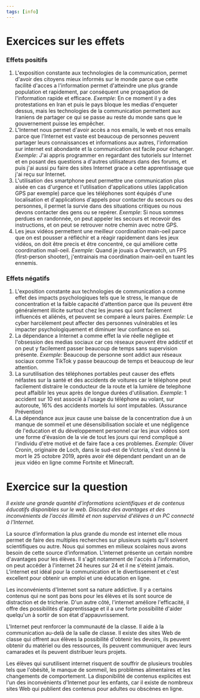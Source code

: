 ```yaml
---
tags: [info]
---
```


# Exercices sur les effets

### Effets positifs

1. L'exposition constante aux technologies de la communication, permet d'avoir des citoyens mieux informés sur le monde parce que cette facilité d'acces a l'information permet d'atteindre une plus grande population et rapidement, par conséquent une propagation de l'information rapide et efficace. *Exemple*: En ce moment il y a des protestations en Iran et puis le pays bloque les medias d'enqueter dessus, mais les technologies de la communication permettent aux Iraniens de partager ce qui se passe au reste du monde sans que le gouvernement puisse les empêcher.
2. L'Internet nous permet d'avoir accès a nos emails, le web et nos emails parce que l'Internet est vaste est beaucoup de personnes peuvent partager leurs connaissances et informations aux autres, l'information sur internet est abondante et la communication est facile pour échanger. *Exemple*: J'ai appris programmer en regardant des tutoriels sur Internet et en posant des questions a d'autres utilisateurs dans des forums, et puis j'ai aussi pu faire des sites Internet grace a cette apprentissage que j'ai reçu sur Internet.
3. L'utilisation des smartphone peut permettre une communication plus aisée en cas d'urgence et l'utilisation d'applications utiles (application GPS par exemple) parce que les téléphones sont équipés d'une localisation et d'applications d'appels pour contacter du secours ou des personnes, il permet la survie dans des situations critiques ou nous devons contacter des gens ou se repérer. *Exemple*: Si nous sommes perdues en randonnée, on peut appeler les secours et recevoir des instructions, et on peut se retrouver notre chemin avec notre GPS.
4. Les jeux vidéos permettent une meilleur coordination main-oeil parce que on est pousser a réfléchir et a réagir rapidement dans les jeux vidéos, on doit être precis et être concentré, ce qui améliore cette coordination mail-oeil. *Exemple*: Quand je jouais a Overwatch, un FPS (first-person shooter), j'entrainais ma coordination main-oeil en tuant les ennemis.

### Effets négatifs

1. L'exposition constante aux technologies de communication a comme effet des impacts psychologiques tels que le stress, le manque de concentration et la faible capacité d'attention parce que ils peuvent être généralement illicite surtout chez les jeunes qui sont facilement influencés et aliénés, et peuvent se comparé a leurs paires. *Exemple*: Le cyber harcèlement peut affecter des personnes vulnérables et les impacter psychologiquement et diminuer leur confiance en soi.
2. La dépendance a Internet a comme effet la vie réelle négligée et l'obsession des medias sociaux car ces réseaux peuvent être addictif et on peut y facilement passer beaucoup de temps sans supervision présente. *Exemple*: Beaucoup de personne sont addict aux réseaux sociaux comme TikTok y passe beaucoup de temps et beaucoup de leur attention.
3. La surutilisation des téléphones portables peut causer des effets néfastes sur la santé et des accidents de voitures car le téléphone peut facilement distraire le conducteur de la route et la lumière de telephone peut affaiblir les yeux après de longue durées d'utilisation. *Exemple*: 1 accident sur 10 est associé à l'usage du téléphone au volant, sur autoroute, 16% des accidents mortels lui sont imputables. (Assurance Prévention)
4. La dépendance aux jeux cause une baisse de la concentration due à un manque de sommeil et une désensibilisation sociale et une négligence de l'education et du développement personnel  car les jeux vidéos sont une forme d'évasion de la vie de tout les jours qui rend compliqué a l'individu d'etre motivé et de faire face a ces problemes. *Exemple*: Oliver Cronin, originaire de Loch, dans le sud-est de Victoria, s'est donné la mort le 25 octobre 2019, après avoir été dépendant pendant un an de jeux vidéo en ligne comme Fortnite et Minecraft.

# Exercice sur la question

*Il existe une grande quantité d'informations scientifiques et de contenus éducatifs disponibles sur le web. Discutez des avantages et des inconvénients de l'accès illimité et non supervisé d'élèves à un PC connecté à l'Internet.*

La source d’information la plus grande du monde est internet elle mous permet de faire des multiples recherches sur plusieurs sujets qu’il soivent scientifiques ou autre. Nous qui sommes en milieux scolaires nous avons besoin de cette source d’information. L'internet présente un certain nombre d'avantages pour les élèves. Il s'agit notamment de l'accès à l'information, on peut accéder à l'internet 24 heures sur 24 et il ne s'éteint jamais. L'internet est idéal pour la communication et le divertissement et c'est excellent pour obtenir un emploi et une éducation en ligne.

Les inconvénients d'Internet sont sa nature addictive. Il y a certains contenus qui ne sont pas bons pour les élèves et ils sont source de distraction et de tricherie. D'un autre côté, l'internet améliore l'efficacité, il offre des possibilités d'apprentissage et il a une forte possibilité d'aider quelqu'un à sortir de son état d'appauvrissement.

L'Internet peut renforcer la communauté de la classe. Il aide à la communication au-delà de la salle de classe. Il existe des sites Web de classe qui offrent aux élèves la possibilité d'obtenir les devoirs, ils peuvent obtenir du matériel ou des ressources, ils peuvent communiquer avec leurs camarades et ils peuvent distribuer leurs projets.

Les élèves qui surutilisent internet risquent de souffrir de plusieurs troubles tels que l'obésité, le manque de sommeil, les problèmes alimentaires et les changements de comportement. La disponibilité de contenus explicites est l'un des inconvénients d'Internet pour les enfants, car il existe de nombreux sites Web qui publient des contenus pour adultes ou obscènes en ligne.
